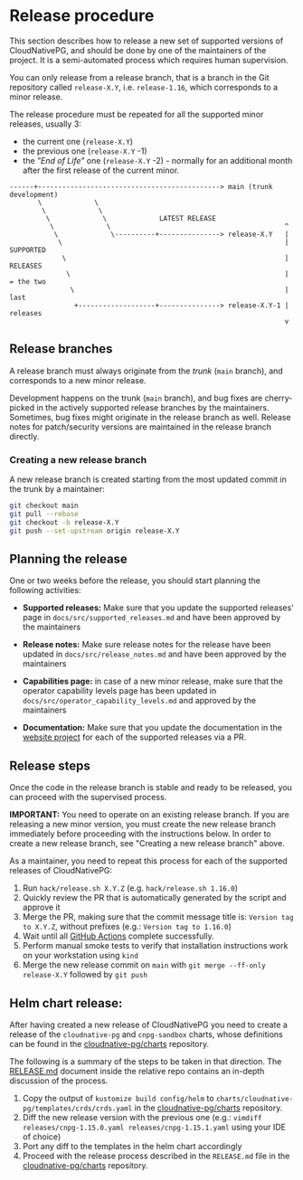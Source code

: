 # Release procedure

This section describes how to release a new set of supported versions of
CloudNativePG, and should be done by one of the maintainers of the project.  It
is a semi-automated process which requires human supervision.

You can only release from a release branch, that is a branch in the
Git repository called `release-X.Y`, i.e. `release-1.16`, which corresponds
to a minor release.

The release procedure must be repeated for all the supported minor releases,
usually 3:

- the current one (`release-X.Y`)
- the previous one (`release-X.Y` -1)
- the *"End of Life"* one (`release-X.Y` -2) - normally for an additional month
  after the first release of the current minor.

```diagram
------+---------------------------------------------> main (trunk development)
       \             \
        \             \
         \             \             LATEST RELEASE
          \             \                                           ^
           \             \----------+---------------> release-X.Y   |
            \                                                       | SUPPORTED
             \                                                      | RELEASES
              \                                                     | = the two
               \                                                    |   last
                +-------------------+---------------> release-X.Y-1 |   releases
                                                                    v
```

## Release branches

A release branch must always originate from the *trunk* (`main` branch),
and corresponds to a new minor release.

Development happens on the trunk (`main` branch), and bug fixes are
cherry-picked in the actively supported release branches by the maintainers.
Sometimes, bug fixes might originate in the release branch as well.
Release notes for patch/security versions are maintained in the release branch
directly.

### Creating a new release branch

A new release branch is created starting from the most updated commit in the
trunk by a maintainer:

```bash
git checkout main
git pull --rebase
git checkout -b release-X.Y
git push --set-upstream origin release-X.Y
```

## Planning the release

One or two weeks before the release, you should start planning the following
activities:

- **Supported releases:** Make sure that you update the supported releases' page
  in `docs/src/supported_releases.md` and have been approved by the maintainers

- **Release notes:** Make sure release notes for the release have been updated
  in `docs/src/release_notes.md` and have been approved by the maintainers

- **Capabilities page:** in case of a new minor release, make sure that the
  operator capability levels page has been updated in
  `docs/src/operator_capability_levels.md` and approved by the maintainers

- **Documentation:** Make sure that you update the documentation in the
  [website project](https://github.com/cloudnative-pg/cloudnative-pg.github.io)
  for each of the supported releases via a PR.

<!-- TODO: we should create an issue template with a checklist for the release process -->

## Release steps

Once the code in the release branch is stable and ready to be released, you can
proceed with the supervised process.

**IMPORTANT:** You need to operate on an existing release branch. If you are
releasing a new minor version, you must create the new release branch
immediately before proceeding with the instructions below. In order to create
a new release branch, see "Creating a new release branch" above.

As a maintainer, you need to repeat this process for each of the supported
releases of CloudNativePG:

1. Run `hack/release.sh X.Y.Z` (e.g. `hack/release.sh 1.16.0`)
2. Quickly review the PR that is automatically generated by the script and
   approve it
3. Merge the PR, making sure that the commit message title is:
   `Version tag to X.Y.Z`, without prefixes (e.g.: `Version tag to 1.16.0`)
4. Wait until all [GitHub Actions](https://github.com/cloudnative-pg/cloudnative-pg/actions)
   complete successfully.
5. Perform manual smoke tests to verify that installation instructions work on
   your workstation using `kind`
6. Merge the new release commit on `main` with `git merge --ff-only release-X.Y`
   followed by `git push`

## Helm chart release:

After having created a new release of CloudNativePG you need to create a release of
the `cloudnative-pg` and `cnpg-sandbox` charts, whose definitions can be found
in the [cloudnative-pg/charts](https://github.com/cloudnative-pg/charts) repository.

The following is a summary of the steps to be taken in that direction. The
[RELEASE.md](https://github.com/cloudnative-pg/charts/blob/a47596cb/RELEASE.md)
document inside the relative repo contains an in-depth discussion of the
process.

1. Copy the output of `kustomize build config/helm` to `charts/cloudnative-pg/templates/crds/crds.yaml`
   in the [cloudnative-pg/charts](https://github.com/cloudnative-pg/charts) repository.
2. Diff the new release version with the previous one
   (e.g.: `vimdiff releases/cnpg-1.15.0.yaml releases/cnpg-1.15.1.yaml` using your IDE of choice)
3. Port any diff to the templates in the helm chart accordingly
4. Proceed with the release process described in the `RELEASE.md`
   file in the [cloudnative-pg/charts](https://github.com/cloudnative-pg/charts) repository.

